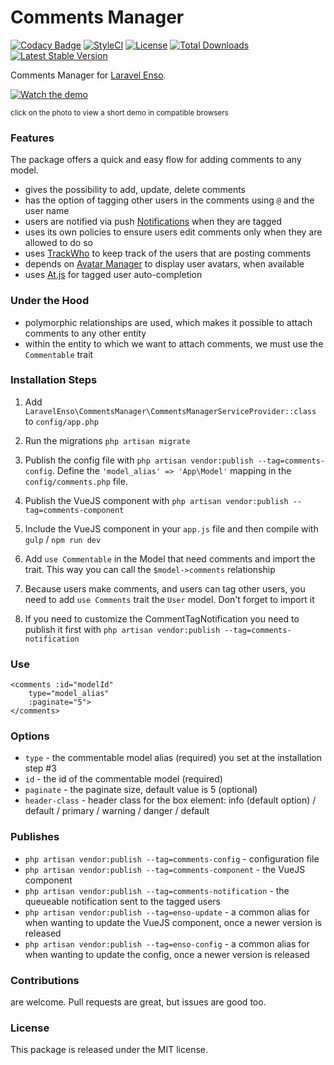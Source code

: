 <!--h-->
# Comments Manager

[![Codacy Badge](https://api.codacy.com/project/badge/Grade/d96ab52d782d46b9a94e00ea6059b34c)](https://www.codacy.com/app/laravel-enso/CommentsManager?utm_source=github.com&utm_medium=referral&utm_content=laravel-enso/CommentsManager&utm_campaign=badger)
[![StyleCI](https://styleci.io/repos/85583597/shield?branch=master)](https://styleci.io/repos/85583597)
[![License](https://poser.pugx.org/laravel-enso/commentsmanager/license)](https://https://packagist.org/packages/laravel-enso/commentsmanager)
[![Total Downloads](https://poser.pugx.org/laravel-enso/commentsmanager/downloads)](https://packagist.org/packages/laravel-enso/commentsmanager)
[![Latest Stable Version](https://poser.pugx.org/laravel-enso/commentsmanager/version)](https://packagist.org/packages/laravel-enso/commentsmanager)
<!--/h-->

Comments Manager for [Laravel Enso](https://github.com/laravel-enso/Enso).

[![Watch the demo](https://laravel-enso.github.io/commentsmanager/screenshots/Selection_018_thumb.png)](https://laravel-enso.github.io/commentsmanager/videos/demo_01.webm)

<sup>click on the photo to view a short demo in compatible browsers</sup>


### Features

The package offers a quick and easy flow for adding comments to any model.

- gives the possibility to add, update, delete comments
- has the option of tagging other users in the comments using `@` and the user name
- users are notified via push [Notifications](https://github.com/laravel-enso/Notifications) when they are tagged
- uses its own policies to ensure users edit comments only when they are allowed to do so
- uses [TrackWho](https://github.com/laravel-enso/TrackWho) to keep track of the users that are posting comments
- depends on [Avatar Manager](https://github.com/laravel-enso/AvatarManager) to display user avatars, when available
- uses [At.js](https://github.com/ichord/At.js) for tagged user auto-completion

### Under the Hood
- polymorphic relationships are used, which makes it possible to attach comments to any other entity
- within the entity to which we want to attach comments, we must use the `Commentable` trait

### Installation Steps

1. Add `LaravelEnso\CommentsManager\CommentsManagerServiceProvider::class` to `config/app.php`

2. Run the migrations `php artisan migrate`

3. Publish the config file with `php artisan vendor:publish --tag=comments-config`. Define the `'model_alias' => 'App\Model'` mapping in the `config/comments.php` file.

4. Publish the VueJS component with `php artisan vendor:publish --tag=comments-component`

5. Include the VueJS component in your `app.js` file and then compile with `gulp` / `npm run dev`

6. Add `use Commentable` in the Model that need comments and import the trait. This way you can call the `$model->comments` relationship

7. Because users make comments, and users can tag other users, you need to add `use Comments` trait the `User` model. Don't forget to import it

8. If you need to customize the CommentTagNotification you need to publish it first with `php artisan vendor:publish --tag=comments-notification`

### Use

```
<comments :id="modelId"
    type="model_alias"
    :paginate="5">
</comments>
```

### Options

- `type` - the commentable model alias (required) you set at the installation step #3
- `id` - the id of the commentable model (required)
- `paginate` - the paginate size, default value is 5 (optional)
- `header-class` - header class for the box element: info (default option) / default / primary / warning / danger / default

### Publishes
- `php artisan vendor:publish --tag=comments-config` - configuration file
- `php artisan vendor:publish --tag=comments-component` - the VueJS component
- `php artisan vendor:publish --tag=comments-notification` - the queueable notification sent to the tagged users
- `php artisan vendor:publish --tag=enso-update` - a common alias for when wanting to update the VueJS component,
once a newer version is released
- `php artisan vendor:publish --tag=enso-config` - a common alias for when wanting to update the config,
once a newer version is released

<!--h-->
### Contributions

are welcome. Pull requests are great, but issues are good too.

### License

This package is released under the MIT license.
<!--/h-->